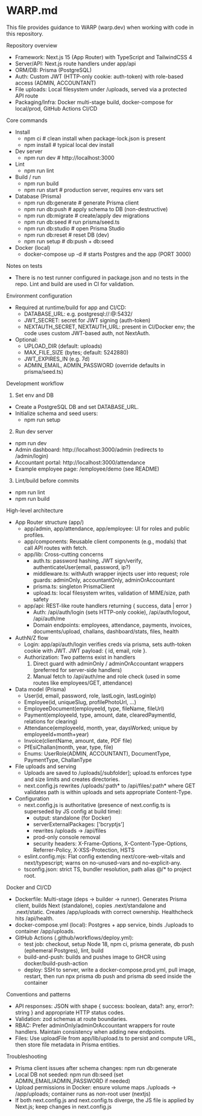 # WARP.md

This file provides guidance to WARP (warp.dev) when working with code in this repository.

Repository overview
- Framework: Next.js 15 (App Router) with TypeScript and TailwindCSS 4
- Server/API: Next.js route handlers under app/api
- ORM/DB: Prisma (PostgreSQL)
- Auth: Custom JWT (HTTP-only cookie: auth-token) with role-based access (ADMIN, ACCOUNTANT)
- File uploads: Local filesystem under /uploads, served via a protected API route
- Packaging/Infra: Docker multi-stage build, docker-compose for local/prod, GitHub Actions CI/CD

Core commands
- Install
  - npm ci  # clean install when package-lock.json is present
  - npm install  # typical local dev install
- Dev server
  - npm run dev  # http://localhost:3000
- Lint
  - npm run lint
- Build / run
  - npm run build
  - npm run start  # production server, requires env vars set
- Database (Prisma)
  - npm run db:generate  # generate Prisma client
  - npm run db:push      # apply schema to DB (non-destructive)
  - npm run db:migrate   # create/apply dev migrations
  - npm run db:seed      # run prisma/seed.ts
  - npm run db:studio    # open Prisma Studio
  - npm run db:reset     # reset DB (dev)
  - npm run setup        # db:push + db:seed
- Docker (local)
  - docker-compose up -d  # starts Postgres and the app (PORT 3000)

Notes on tests
- There is no test runner configured in package.json and no tests in the repo. Lint and build are used in CI for validation.

Environment configuration
- Required at runtime/build for app and CI/CD:
  - DATABASE_URL: e.g. postgresql://<user>:<pass>@<host>:5432/<db>
  - JWT_SECRET: secret for JWT signing (auth-token)
  - NEXTAUTH_SECRET, NEXTAUTH_URL: present in CI/Docker env; the code uses custom JWT-based auth, not NextAuth.
- Optional:
  - UPLOAD_DIR (default: uploads)
  - MAX_FILE_SIZE (bytes; default: 5242880)
  - JWT_EXPIRES_IN (e.g. 7d)
  - ADMIN_EMAIL, ADMIN_PASSWORD (override defaults in prisma/seed.ts)

Development workflow
1) Set env and DB
- Create a PostgreSQL DB and set DATABASE_URL.
- Initialize schema and seed users:
  - npm run setup
2) Run dev server
- npm run dev
- Admin dashboard: http://localhost:3000/admin (redirects to /admin/login)
- Accountant portal: http://localhost:3000/attendance
- Example employee page: /employee/demo (see README)
3) Lint/build before commits
- npm run lint
- npm run build

High-level architecture
- App Router structure (app/)
  - app/admin, app/attendance, app/employee: UI for roles and public profiles.
  - app/components: Reusable client components (e.g., modals) that call API routes with fetch.
  - app/lib: Cross-cutting concerns
    - auth.ts: password hashing, JWT sign/verify, authenticateUser(email, password, ip?)
    - middleware.ts: withAuth wrapper injects user into request; role guards: adminOnly, accountantOnly, adminOrAccountant
    - prisma.ts: singleton PrismaClient
    - upload.ts: local filesystem writes, validation of MIME/size, path safety
  - app/api: REST-like route handlers returning { success, data | error }
    - Auth: /api/auth/login (sets HTTP-only cookie), /api/auth/logout, /api/auth/me
    - Domain endpoints: employees, attendance, payments, invoices, documents/upload, challans, dashboard/stats, files, health
- AuthN/Z flow
  - Login: app/api/auth/login verifies creds via prisma, sets auth-token cookie with JWT. JWT payload: { id, email, role }.
  - Authorization: Two patterns exist in handlers
    1) Direct guard with adminOnly / adminOrAccountant wrappers (preferred for server-side handlers)
    2) Manual fetch to /api/auth/me and role check (used in some routes like employees/GET, attendance)
- Data model (Prisma)
  - User(id, email, password, role, lastLogin, lastLoginIp)
  - Employee(id, uniqueSlug, profilePhotoUrl, …)
  - EmployeeDocument(employeeId, type, fileName, fileUrl)
  - Payment(employeeId, type, amount, date, clearedPaymentId, relations for clearing)
  - Attendance(employeeId, month, year, daysWorked; unique by employeeId+month+year)
  - Invoice(clientName, amount, date, PDF file)
  - PfEsiChallan(month, year, type, file)
  - Enums: UserRole(ADMIN, ACCOUNTANT), DocumentType, PaymentType, ChallanType
- File uploads and serving
  - Uploads are saved to /uploads[/subfolder]; upload.ts enforces type and size limits and creates directories.
  - next.config.js rewrites /uploads/:path* to /api/files/:path* where GET validates path is within uploads and sets appropriate Content-Type.
- Configuration
  - next.config.js is authoritative (presence of next.config.ts is superseded by JS config at build time):
    - output: standalone (for Docker)
    - serverExternalPackages: ['bcryptjs']
    - rewrites /uploads → /api/files
    - prod-only console removal
    - security headers: X-Frame-Options, X-Content-Type-Options, Referrer-Policy, X-XSS-Protection, HSTS
  - eslint.config.mjs: Flat config extending next/core-web-vitals and next/typescript; warns on no-unused-vars and no-explicit-any.
  - tsconfig.json: strict TS, bundler resolution, path alias @/* to project root.

Docker and CI/CD
- Dockerfile: Multi-stage (deps → builder → runner). Generates Prisma client, builds Next (standalone), copies .next/standalone and .next/static. Creates /app/uploads with correct ownership. Healthcheck hits /api/health.
- docker-compose.yml (local): Postgres + app service, binds ./uploads to container /app/uploads.
- GitHub Actions (.github/workflows/deploy.yml):
  - test job: checkout, setup Node 18, npm ci, prisma generate, db push (ephemeral Postgres), lint, build
  - build-and-push: builds and pushes image to GHCR using docker/build-push-action
  - deploy: SSH to server, write a docker-compose.prod.yml, pull image, restart, then run npx prisma db push and prisma db seed inside the container

Conventions and patterns
- API responses: JSON with shape { success: boolean, data?: any, error?: string } and appropriate HTTP status codes.
- Validation: zod schemas at route boundaries.
- RBAC: Prefer adminOnly/adminOrAccountant wrappers for route handlers. Maintain consistency when adding new endpoints.
- Files: Use uploadFile from app/lib/upload.ts to persist and compute URL, then store file metadata in Prisma entities.

Troubleshooting
- Prisma client issues after schema changes: npm run db:generate
- Local DB not seeded: npm run db:seed (set ADMIN_EMAIL/ADMIN_PASSWORD if needed)
- Upload permissions in Docker: ensure volume maps ./uploads → /app/uploads; container runs as non-root user (nextjs)
- If both next.config.js and next.config.ts diverge, the JS file is applied by Next.js; keep changes in next.config.js
